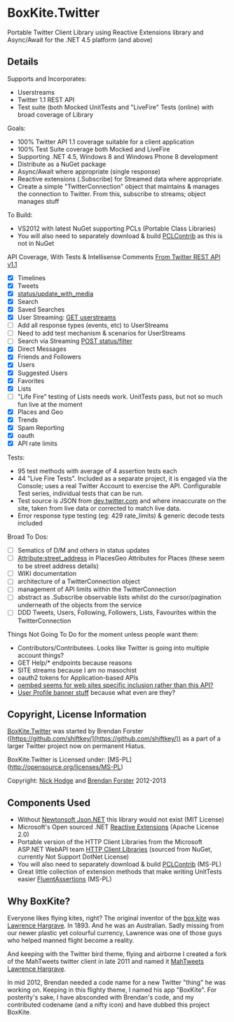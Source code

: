 BoxKite.Twitter
===============

Portable Twitter Client Library using Reactive Extensions library and Async/Await for the .NET 4.5 platform (and above)

Details
-------

Supports and Incorporates:
* Userstreams
* Twitter 1.1 REST API
* Test suite (both Mocked UnitTests and "LiveFire" Tests (online) with broad coverage of Library

Goals:
* 100% Twitter API 1.1 coverage suitable for a client application
* 100% Test Suite coverage both Mocked and LiveFire
* Supporting .NET 4.5, Windows 8 and Windows Phone 8 development
* Distribute as a NuGet package
* Async/Await where appropriate (single response)
* Reactive extensions (.Subscribe) for Streamed data where appropriate.
* Create a simple "TwitterConnection" object that maintains & manages the connection to Twitter. From this, subscribe to streams; object manages stuff

To Build:
* VS2012 with latest NuGet supporting PCLs (Portable Class Libraries)
* You will also need to separately download & build [PCLContrib](http://pclcontrib.codeplex.com/) as this is not in NuGet

API Coverage, With Tests & Intellisense Comments
[From Twitter REST API v1.1](https://dev.twitter.com/docs/api/1.1)
- [x] Timelines
- [x] Tweets 
- [x] [status/update_with_media](https://dev.twitter.com/docs/api/1.1/post/statuses/update_with_media)
- [x] Search
- [x] Saved Searches
- [x] User Streaming: [GET userstreams](https://dev.twitter.com/docs/streaming-apis/streams/user) 
- [ ] Add all response types (events, etc) to UserStreams
- [ ] Need to add test mechanism & scenarios for UserStreams
- [ ] Search via Streaming [POST status/filter](https://dev.twitter.com/docs/api/1.1/post/statuses/filter)
- [x] Direct Messages
- [x] Friends and Followers
- [x] Users
- [x] Suggested Users
- [x] Favorites
- [x] Lists 
- [ ] "Life Fire" testing of Lists needs work. UnitTests pass, but not so much fun live at the moment
- [x] Places and Geo
- [x] Trends
- [x] Spam Reporting
- [x] oauth
- [x] API rate limits

Tests:
* 95 test methods with average of 4 assertion tests each
* 44 "Live Fire Tests". Included as a separate project, it is engaged via the Console; uses a real Twitter Account to exercise the API. Configurable Test series, individual tests that can be run.
* Test source is JSON from [dev.twitter.com](https://dev.twitter.com/) and where innaccurate on the site, taken from live data or corrected to match live data.
* Error response type testing (eg: 429 rate_limits) & generic decode tests included


Broad To Dos:
- [ ] Sematics of D/M and others in status updates
- [ ] [Attribute:street_address](https://dev.twitter.com/docs/api/1.1/get/geo/search) in PlacesGeo Attributes for Places (these seem to be street address details)
- [ ] WIKI documentation
- [ ] architecture of a TwitterConnection object
- [ ] management of API limits within the TwitterConnection
- [ ] abstract as .Subscribe observable lists whilst do the cursor/pagination underneath of the objects from the service
- [ ] DDD Tweets, Users, Following, Followers, Lists, Favourites within the TwitterConnection

Things Not Going To Do for the moment unless people want them:
- Contributors/Contributees. Looks like Twitter is going into multiple account things?
- GET Help/* endpoints because reasons
- SITE streams because I am no masochist 
- oauth2 tokens for Application-based APIs
- [oembed seems for web sites specific inclusion rather than this API?](https://dev.twitter.com/docs/api/1.1/get/statuses/oembed)
- [User Profile banner stuff](https://dev.twitter.com/docs/api/1.1/post/account/update_profile_banner) because what even are they? 

Copyright, License Information
------------------------------

[BoxKite.Twitter](https://github.com/shiftkey/BoxKite.Twitter) was started by Brendan Forster ([https://github.com/shiftkey/](https://github.com/shiftkey/)) as a part of a larger Twitter project now on permanent Hiatus.

BoxKite.Twitter is Licensed under: 
[MS-PL] (http://opensource.org/licenses/MS-PL)

Copyright: 
[Nick Hodge](https://github.com/nickhodge/) and [Brendan Forster](https://github.com/shiftkey/) 2012-2013

Components Used
---------------
* Without [Newtonsoft Json.NET](http://json.net) this library would not exist (MIT License)
* Microsoft's Open sourced .NET [Reactive Extensions](https://rx.codeplex.com/) (Apache License 2.0)
* Portable version of the HTTP Client Libraries from the Microsoft ASP.NET WebAPI team [HTTP Client Libraries](http://nuget.org/packages/Microsoft.Net.Http/2.1.3-beta)  (sourced from NuGet, currently Not Support DotNet License)
* You will also need to separately download & build [PCLContrib](http://pclcontrib.codeplex.com/) (MS-PL)
* Great little collection of extension methods that make writing UnitTests easier [FluentAssertions](http://fluentassertions.codeplex.com/) (MS-PL) 

Why BoxKite?
------------

Everyone likes flying kites, right? The original inventor of the [box kite](http://en.wikipedia.org/wiki/Box_kite) was [Lawrence Hargrave](http://en.wikipedia.org/wiki/Lawrence_Hargrave). In 1893. And he was an Australian. Sadly missing from our newer plastic yet colourful currency, Lawrence was one of those guys who helped manned flight become a reality.

And keeping with the Twitter bird theme, flying and airborne I created a fork of the MahTweets twitter client in late 2011 and named it [MahTweets Lawrence Hargrave](https://github.com/nickhodge/MahTweets.LawrenceHargrave).

In mid 2012, Brendan needed a code name for a new Twitter "thing" he was working on. Keeping in this flighty theme, I named his app "BoxKite". For posterity's sake, I have absconded with Brendan's code, and my contributed codename (and a nifty icon) and have dubbed this project BoxKite.